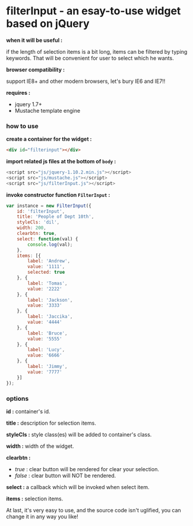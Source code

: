 # filterInput - an esay-to-use widget based on jQuery

**when it will be useful :**

if the length of selection items is a bit long, items can be filtered by typing keywords.
That will be convenient for user to select which he wants. 

**browser compatibility :**

support IE8+ and other modern browsers, let's bury IE6 and IE7!! 

**requires :**
- jquery 1.7+
- Mustache template engine

### how to use
**create a container for the widget :**

```html
<div id="filterinput"></div>
```

**import related js files at the bottom of `body` :**

```js
<script src="js/jquery-1.10.2.min.js"></script>
<script src="js/mustache.js"></script>
<script src="js/filterInput.js"></script>
```

**invoke constructor function `FilterInput` :**

```js
var instance = new FilterInput({
    id: 'filterInput',
    title: 'People of Dept 10th',
    styleCls: 'dil',
    width: 200,
    clearbtn: true,
    select: function(val) {
        console.log(val);
    },
    items: [{
        label: 'Andrew',
        value: '1111',
        selected: true
    }, {
        label: 'Tomas',
        value: '2222'
    }, {
        label: 'Jackson',
        value: '3333'
    }, {
        label: 'Jaccika',
        value: '4444'
    }, {
        label: 'Bruce',
        value: '5555'
    }, {
        label: 'Lucy',
        value: '6666'
    }, {
        label: 'Jimmy',
        value: '7777'
    }]
});
```

### options

**id :**
container's id. 

**title :**
description for selection items.

**styleCls :**
style class(es) will be added to container's class.

**width :**
width of the widget.

**clearbtn :**
- *true* : clear button will be rendered for clear your selection.
- *false* : clear button will NOT be rendered.

**select :**
a callback which will be invoked when select item.

**items :**
selection items.


At last, it's very easy to use, and the source code isn't uglified, you can change it in any way you like!




